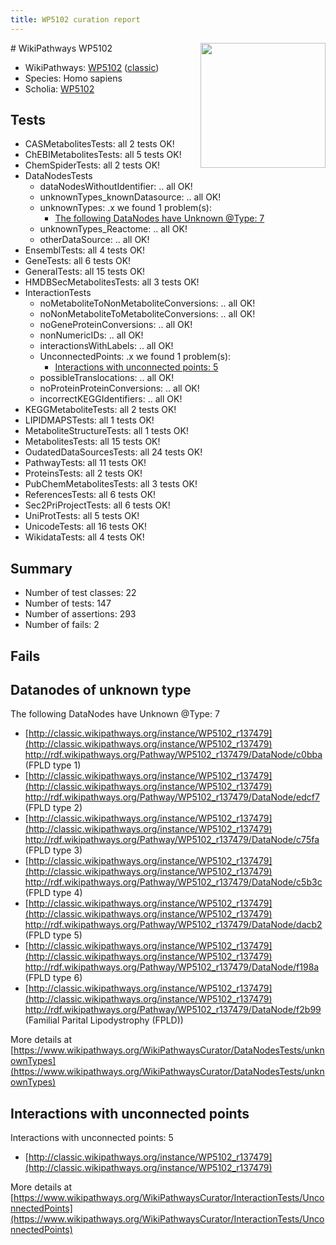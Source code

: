 ```yaml
---
title: WP5102 curation report
---
```


<img style="float: right; width: 200px" src="https://upload.wikimedia.org/wikipedia/commons/thumb/8/83/Wplogo_with_text_500.png/640px-Wplogo_with_text_500.png" />
# WikiPathways WP5102

* WikiPathways: [WP5102](https://wikipathways.org/pathways/WP5102) ([classic](https://classic.wikipathways.org/instance/WP5102))
* Species: Homo sapiens
* Scholia: [WP5102](https://scholia.toolforge.org/wikipathways/WP5102)
## Tests
* CASMetabolitesTests: all 2 tests OK!
* ChEBIMetabolitesTests: all 5 tests OK!
* ChemSpiderTests: all 2 tests OK!
* DataNodesTests
    * dataNodesWithoutIdentifier: .. all OK!
    * unknownTypes_knownDatasource: .. all OK!
    * unknownTypes: .x we found 1 problem(s):
        * [The following DataNodes have Unknown @Type: 7](#839973e5)
    * unknownTypes_Reactome: .. all OK!
    * otherDataSource: .. all OK!
* EnsemblTests: all 4 tests OK!
* GeneTests: all 6 tests OK!
* GeneralTests: all 15 tests OK!
* HMDBSecMetabolitesTests: all 3 tests OK!
* InteractionTests
    * noMetaboliteToNonMetaboliteConversions: .. all OK!
    * noNonMetaboliteToMetaboliteConversions: .. all OK!
    * noGeneProteinConversions: .. all OK!
    * nonNumericIDs: .. all OK!
    * interactionsWithLabels: .. all OK!
    * UnconnectedPoints: .x we found 1 problem(s):
        * [Interactions with unconnected points: 5](#35a61add)
    * possibleTranslocations: .. all OK!
    * noProteinProteinConversions: .. all OK!
    * incorrectKEGGIdentifiers: .. all OK!
* KEGGMetaboliteTests: all 2 tests OK!
* LIPIDMAPSTests: all 1 tests OK!
* MetaboliteStructureTests: all 1 tests OK!
* MetabolitesTests: all 15 tests OK!
* OudatedDataSourcesTests: all 24 tests OK!
* PathwayTests: all 11 tests OK!
* ProteinsTests: all 2 tests OK!
* PubChemMetabolitesTests: all 3 tests OK!
* ReferencesTests: all 6 tests OK!
* Sec2PriProjectTests: all 6 tests OK!
* UniProtTests: all 5 tests OK!
* UnicodeTests: all 16 tests OK!
* WikidataTests: all 4 tests OK!


## Summary

* Number of test classes: 22
* Number of tests: 147
* Number of assertions: 293
* Number of fails: 2

## Fails

<a name="839973e5" />

## Datanodes of unknown type

The following DataNodes have Unknown @Type: 7

* [http://classic.wikipathways.org/instance/WP5102_r137479](http://classic.wikipathways.org/instance/WP5102_r137479) http://rdf.wikipathways.org/Pathway/WP5102_r137479/DataNode/c0bba (FPLD type 1)
* [http://classic.wikipathways.org/instance/WP5102_r137479](http://classic.wikipathways.org/instance/WP5102_r137479) http://rdf.wikipathways.org/Pathway/WP5102_r137479/DataNode/edcf7 (FPLD type 2)
* [http://classic.wikipathways.org/instance/WP5102_r137479](http://classic.wikipathways.org/instance/WP5102_r137479) http://rdf.wikipathways.org/Pathway/WP5102_r137479/DataNode/c75fa (FPLD type 3)
* [http://classic.wikipathways.org/instance/WP5102_r137479](http://classic.wikipathways.org/instance/WP5102_r137479) http://rdf.wikipathways.org/Pathway/WP5102_r137479/DataNode/c5b3c (FPLD type 4)
* [http://classic.wikipathways.org/instance/WP5102_r137479](http://classic.wikipathways.org/instance/WP5102_r137479) http://rdf.wikipathways.org/Pathway/WP5102_r137479/DataNode/dacb2 (FPLD type 5)
* [http://classic.wikipathways.org/instance/WP5102_r137479](http://classic.wikipathways.org/instance/WP5102_r137479) http://rdf.wikipathways.org/Pathway/WP5102_r137479/DataNode/f198a (FPLD type 6)
* [http://classic.wikipathways.org/instance/WP5102_r137479](http://classic.wikipathways.org/instance/WP5102_r137479) http://rdf.wikipathways.org/Pathway/WP5102_r137479/DataNode/f2b99 (Familial Parital Lipodystrophy
(FPLD))


More details at [https://www.wikipathways.org/WikiPathwaysCurator/DataNodesTests/unknownTypes](https://www.wikipathways.org/WikiPathwaysCurator/DataNodesTests/unknownTypes)

<a name="35a61add" />

## Interactions with unconnected points

Interactions with unconnected points: 5

* [http://classic.wikipathways.org/instance/WP5102_r137479](http://classic.wikipathways.org/instance/WP5102_r137479)


More details at [https://www.wikipathways.org/WikiPathwaysCurator/InteractionTests/UnconnectedPoints](https://www.wikipathways.org/WikiPathwaysCurator/InteractionTests/UnconnectedPoints)

